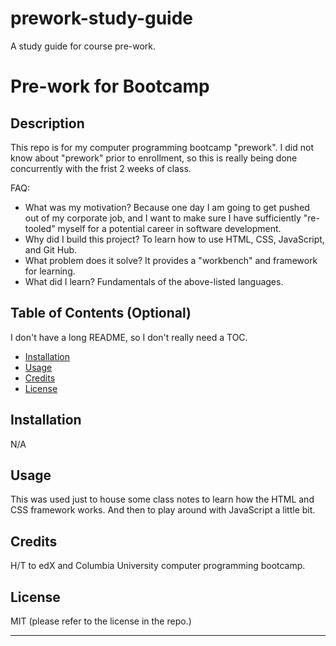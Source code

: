 # prework-study-guide
A study guide for course pre-work.


# Pre-work for Bootcamp

## Description

This repo is for my computer programming bootcamp "prework". I did not know about "prework" prior to enrollment, so this is really being done concurrently with the frist 2 weeks of class.

FAQ:
- What was my motivation? Because one day I am going to get pushed out of my corporate job, and I want to make sure I have sufficiently "re-tooled" myself for a potential career in software development.
- Why did I build this project? To learn how to use HTML, CSS, JavaScript, and Git Hub.
- What problem does it solve? It provides a "workbench" and framework for learning.
- What did I learn? Fundamentals of the above-listed languages.

## Table of Contents (Optional)

I don't have a long README, so I don't really need a TOC.

- [Installation](#installation)
- [Usage](#usage)
- [Credits](#credits)
- [License](#license)

## Installation

N/A

## Usage

This was used just to house some class notes to learn how the HTML and CSS framework works. And then to play around with JavaScript a little bit.

## Credits

H/T to edX and Columbia University computer programming bootcamp.

## License

MIT (please refer to the license in the repo.)

---

